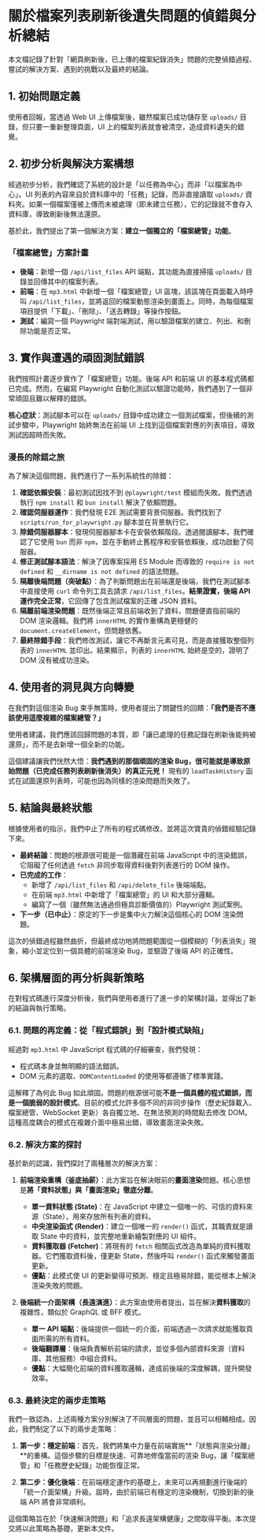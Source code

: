 # 關於檔案列表刷新後遺失問題的偵錯與分析總結

本文檔記錄了針對「網頁刷新後，已上傳的檔案紀錄消失」問題的完整偵錯過程、嘗試的解決方案、遇到的挑戰以及最終的結論。

## 1. 初始問題定義

使用者回報，當透過 Web UI 上傳檔案後，雖然檔案已成功儲存至 `uploads/` 目錄，但只要一重新整理頁面，UI 上的檔案列表就會被清空，造成資料遺失的錯覺。

## 2. 初步分析與解決方案構想

經過初步分析，我們確認了系統的設計是「以任務為中心」而非「以檔案為中心」。UI 列表的內容來自於資料庫中的「任務」記錄，而非直接讀取 `uploads/` 資料夾。如果一個檔案僅被上傳而未被處理（即未建立任務），它的記錄就不會存入資料庫，導致刷新後無法還原。

基於此，我們提出了第一個解決方案：**建立一個獨立的「檔案總管」功能**。

### 「檔案總管」方案計畫

-   **後端**：新增一個 `/api/list_files` API 端點，其功能為直接掃描 `uploads/` 目錄並回傳其中的檔案列表。
-   **前端**：在 `mp3.html` 中新增一個「檔案總管」UI 區塊，該區塊在頁面載入時呼叫 `/api/list_files`，並將返回的檔案動態渲染到畫面上。同時，為每個檔案項目提供「下載」、「刪除」、「送去轉錄」等操作按鈕。
-   **測試**：編寫一個 Playwright 端對端測試，用以驗證檔案的建立、列出、和刪除功能是否正常。

## 3. 實作與遭遇的頑固測試錯誤

我們按照計畫逐步實作了「檔案總管」功能。後端 API 和前端 UI 的基本程式碼都已完成。然而，在編寫 Playwright 自動化測試以驗證功能時，我們遇到了一個非常頑固且難以解釋的錯誤。

**核心症狀**：測試腳本可以在 `uploads/` 目錄中成功建立一個測試檔案，但後續的測試步驟中，Playwright 始終無法在前端 UI 上找到這個檔案對應的列表項目，導致測試因超時而失敗。

### 漫長的除錯之旅

為了解決這個問題，我們進行了一系列系統性的除錯：

1.  **確認依賴安裝**：最初測試因找不到 `@playwright/test` 模組而失敗。我們透過執行 `npm install` 和 `bun install` 解決了依賴問題。
2.  **確認伺服器運作**：我們發現 E2E 測試需要背景伺服器。我們找到了 `scripts/run_for_playwright.py` 腳本並在背景執行它。
3.  **除錯伺服器腳本**：發現伺服器腳本卡在安裝依賴階段。透過閱讀腳本，我們確認了它使用 `bun` 而非 `npm`，並在手動終止舊程序和安裝依賴後，成功啟動了伺服器。
4.  **修正測試腳本語法**：解決了因專案採用 ES Module 而導致的 `require is not defined` 和 `__dirname is not defined` 的語法問題。
5.  **隔離後端問題（突破點）**：為了判斷問題出在前端還是後端，我們在測試腳本中直接使用 `curl` 命令列工具去請求 `/api/list_files`。**結果證實，後端 API 運作完全正常**，它回傳了包含測試檔案的正確 JSON 資料。
6.  **隔離前端渲染問題**：既然後端正常且前端收到了資料，問題便直指前端的 DOM 渲染邏輯。我們將 `innerHTML` 的實作重構為更穩健的 `document.createElement`，但問題依舊。
7.  **最終除錯手段**：我們修改測試，讓它不再斷言元素可見，而是直接獲取整個列表的 `innerHTML` 並印出。結果顯示，列表的 `innerHTML` 始終是空的，證明了 DOM 沒有被成功渲染。

## 4. 使用者的洞見與方向轉變

在我們對這個渲染 Bug 束手無策時，使用者提出了關鍵性的回饋：**「我們是否不應該使用這麼複雜的檔案總管？」**

使用者建議，我們應該回歸問題的本質，即「讓已處理的任務記錄在刷新後能夠被還原」，而不是去新增一個全新的功能。

這個建議讓我們恍然大悟：**我們遇到的那個頑固的渲染 Bug，很可能就是導致原始問題（已完成任務列表刷新後消失）的真正元兇！** 現有的 `loadTaskHistory` 函式在試圖還原列表時，可能也因為同樣的渲染問題而失敗了。

## 5. 結論與最終狀態

根據使用者的指示，我們中止了所有的程式碼修改，並將這次寶貴的偵錯經驗記錄下來。

-   **最終結論**：問題的根源很可能是一個潛藏在前端 JavaScript 中的渲染錯誤，它阻礙了任何透過 `fetch` 非同步取得資料後對列表進行的 DOM 操作。
-   **已完成的工作**：
    -   新增了 `/api/list_files` 和 `/api/delete_file` 後端端點。
    -   在前端 `mp3.html` 中新增了「檔案總管」的 UI 和大部分邏輯。
    -   編寫了一個（雖然無法通過但極具診斷價值的）Playwright 測試案例。
-   **下一步（已中止）**：原定的下一步是集中火力解決這個核心的 DOM 渲染問題。

這次的偵錯過程雖然曲折，但最終成功地將問題範圍從一個模糊的「列表消失」現象，縮小並定位到一個具體的前端渲染 Bug，並驗證了後端 API 的正確性。

## 6. 架構層面的再分析與新策略

在對程式碼進行深度分析後，我們與使用者進行了進一步的架構討論，並得出了新的結論與執行策略。

### 6.1. 問題的再定義：從「程式錯誤」到「設計模式缺陷」

經過對 `mp3.html` 中 JavaScript 程式碼的仔細審查，我們發現：

-   程式碼本身並無明顯的語法錯誤。
-   DOM 元素的選取、`DOMContentLoaded` 的使用等都遵循了標準實踐。

這解釋了為何此 Bug 如此頑固。問題的根源很可能**不是一個具體的程式錯誤，而是一個脆弱的設計模式**。目前的模式允許多個不同的非同步操作（歷史紀錄載入、檔案總管、WebSocket 更新）各自獨立地、在無法預測的時間點去修改 DOM。這種高度耦合的模式在複雜介面中極易出錯，導致畫面渲染失敗。

### 6.2. 解決方案的探討

基於新的認識，我們探討了兩種層次的解決方案：

1.  **前端渲染重構（釜底抽薪）**：此方案旨在解決眼前的**畫面渲染**問題。核心思想是**將「資料狀態」與「畫面渲染」徹底分離**。
    -   **單一資料狀態 (State)**：在 JavaScript 中建立一個唯一的、可信的資料來源（State），用來存放所有列表的資料。
    -   **中央渲染函式 (Render)**：建立一個唯一的 `render()` 函式，其職責就是讀取 State 中的資料，並完整地重新繪製對應的 UI 組件。
    -   **資料獲取器 (Fetcher)**：將現有的 `fetch` 相關函式改造為單純的資料獲取器。它們獲取資料後，僅更新 State，然後呼叫 `render()` 函式來觸發畫面更新。
    -   **優點**：此模式使 UI 的更新變得可預測、穩定且極易除錯，能從根本上解決渲染失敗的問題。

2.  **後端統一介面架構（長遠演進）**：此方案由使用者提出，旨在解決**資料獲取**的複雜性，類似於 GraphQL 或 BFF 模式。
    -   **單一 API 端點**：後端提供一個統一的介面，前端透過一次請求就能獲取頁面所需的所有資料。
    -   **後端翻譯層**：後端負責解析前端的請求，並從多個內部資料來源（資料庫、其他服務）中組合資料。
    -   **優點**：大幅簡化前端的資料獲取邏輯，達成前後端的深度解耦，提升開發效率。

### 6.3. 最終決定的兩步走策略

我們一致認為，上述兩種方案分別解決了不同層面的問題，並且可以相輔相成。因此，我們制定了以下的兩步走策略：

1.  **第一步：穩定前端**：首先，我們將集中力量在前端實施**「狀態與渲染分離」**的重構。這個步驟的目標是快速、可靠地修復當前的渲染 Bug，讓「檔案總管」和「任務歷史紀錄」功能恢復正常。

2.  **第二步：優化後端**：在前端穩定運作的基礎上，未來可以再規劃進行後端的「統一介面架構」升級。屆時，由於前端已有穩定的渲染機制，切換到新的後端 API 將會非常順利。

這個策略旨在於「快速解決問題」和「追求長遠架構健康」之間取得平衡。本次提交將以此策略為基礎，更新本文件。
